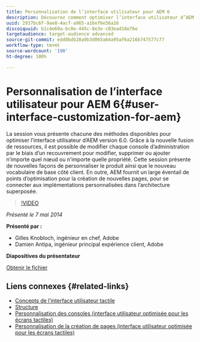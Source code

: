 ```yaml
---
title: Personnalisation de l’interface utilisateur pour AEM 6
description: Découvrez comment optimiser l’interface utilisateur d’AEM 6.0. Grâce à la nouvelle fusion de ressources, il est possible de modifier chaque console d’administration par le biais d’un recouvrement pour modifier, supprimer ou ajouter n’importe quel nœud ou n’importe quelle propriété.
uuid: 2937bc6f-9ae8-4acf-a965-a16ef6e56a16
discoiquuid: b1c4e69a-bc0e-445c-8e3e-c03ead18e76e
targetaudience: target-audience advanced
source-git-commit: edd0bdb28a9b3d065a64a95af6a216b747577c77
workflow-type: tm+mt
source-wordcount: '190'
ht-degree: 100%

---
```


# Personnalisation de l’interface utilisateur pour AEM 6{#user-interface-customization-for-aem}

La session vous présente chacune des méthodes disponibles pour optimiser l’interface utilisateur d’AEM version 6.0. Grâce à la nouvelle fusion de ressources, il est possible de modifier chaque console d’administration par le biais d’un recouvrement pour modifier, supprimer ou ajouter n’importe quel nœud ou n’importe quelle propriété. Cette session présente de nouvelles façons de personnaliser le produit ainsi que le nouveau vocabulaire de base côté client. En outre, AEM fournit un large éventail de points d’optimisation pour la création de nouvelles pages, pour se connecter aux implémentations personnalisées dans l’architecture superposée.

>[!VIDEO](https://video.tv.adobe.com/v/19519/?quality=9)

*Présenté le 7 mai 2014*

**Présenté par :**

* Gilles Knobloch, ingénieur en chef, Adobe
* Damien Antipa, ingénieur principal expérience client, Adobe

**Diapositives du présentateur**

[Obtenir le fichier](assets/user-interface-customization-for-aem6.pdf)

## Liens connexes {#related-links}

* [Concepts de l’interface utilisateur tactile](http://docs.adobe.com/docs/en/aem/6-0/develop/the-basics/touch-ui-concepts.html)
* [Structure](http://docs.adobe.com/docs/en/aem/6-0/develop/the-basics/touch-ui-structure.html)
* [Personnalisation des consoles (interface utilisateur optimisée pour les écrans tactiles)](http://docs.adobe.com/docs/en/aem/6-0/develop/extending/customizing-consoles-touch.html)
* [Personnalisation de la création de pages (interface utilisateur optimisée pour les écrans tactiles)](http://docs.adobe.com/docs/en/aem/6-0/develop/extending/customizing-page-authoring-touch.html)
